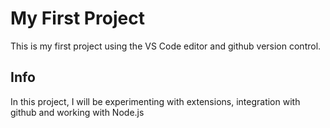 # My First Project
This is my first project using the VS Code editor and github version control.

## Info
In this project, I will be experimenting with extensions, integration with github and working with Node.js